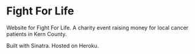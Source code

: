 Fight For Life
=================

Website for Fight For Life. A charity event raising money for local cancer patients in Kern County.

Built with Sinatra. Hosted on Heroku.
